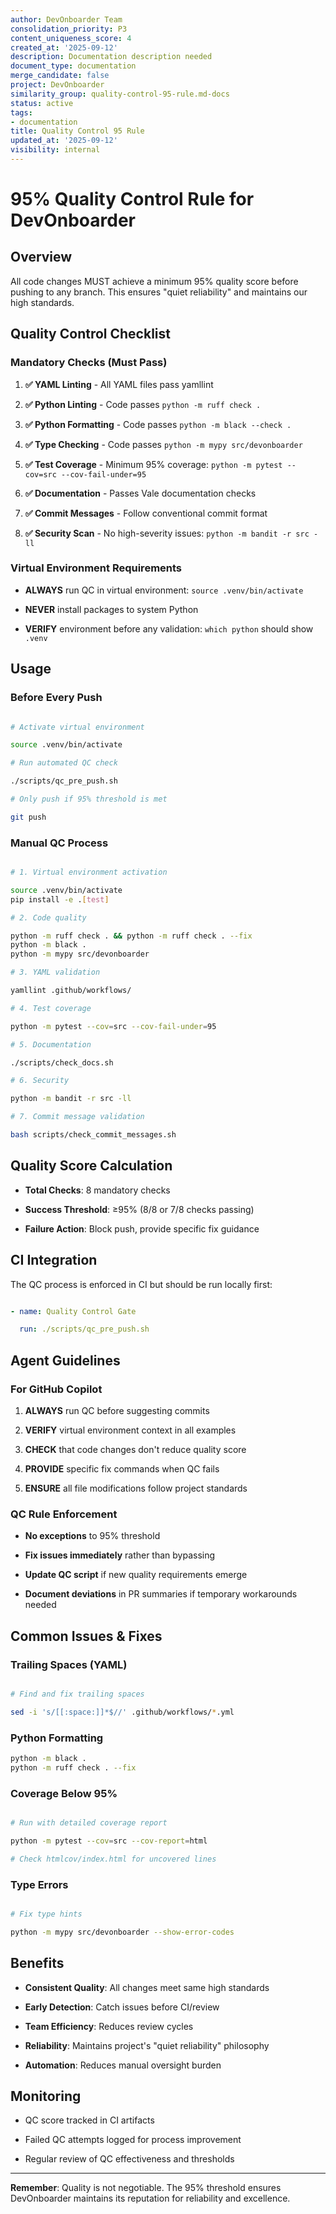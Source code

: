 ```yaml
---
author: DevOnboarder Team
consolidation_priority: P3
content_uniqueness_score: 4
created_at: '2025-09-12'
description: Documentation description needed
document_type: documentation
merge_candidate: false
project: DevOnboarder
similarity_group: quality-control-95-rule.md-docs
status: active
tags:
- documentation
title: Quality Control 95 Rule
updated_at: '2025-09-12'
visibility: internal
---
```


# 95% Quality Control Rule for DevOnboarder

## Overview

All code changes MUST achieve a minimum 95% quality score before pushing to any branch. This ensures "quiet reliability" and maintains our high standards.

## Quality Control Checklist

### Mandatory Checks (Must Pass)

1. **✅ YAML Linting** - All YAML files pass yamllint

2. **✅ Python Linting** - Code passes `python -m ruff check .`

3. **✅ Python Formatting** - Code passes `python -m black --check .`

4. **✅ Type Checking** - Code passes `python -m mypy src/devonboarder`

5. **✅ Test Coverage** - Minimum 95% coverage: `python -m pytest --cov=src --cov-fail-under=95`

6. **✅ Documentation** - Passes Vale documentation checks

7. **✅ Commit Messages** - Follow conventional commit format

8. **✅ Security Scan** - No high-severity issues: `python -m bandit -r src -ll`

### Virtual Environment Requirements

- **ALWAYS** run QC in virtual environment: `source .venv/bin/activate`

- **NEVER** install packages to system Python

- **VERIFY** environment before any validation: `which python` should show `.venv`

## Usage

### Before Every Push

```bash

# Activate virtual environment

source .venv/bin/activate

# Run automated QC check

./scripts/qc_pre_push.sh

# Only push if 95% threshold is met

git push

```

### Manual QC Process

```bash

# 1. Virtual environment activation

source .venv/bin/activate
pip install -e .[test]

# 2. Code quality

python -m ruff check . && python -m ruff check . --fix
python -m black .
python -m mypy src/devonboarder

# 3. YAML validation

yamllint .github/workflows/

# 4. Test coverage

python -m pytest --cov=src --cov-fail-under=95

# 5. Documentation

./scripts/check_docs.sh

# 6. Security

python -m bandit -r src -ll

# 7. Commit message validation

bash scripts/check_commit_messages.sh

```

## Quality Score Calculation

- **Total Checks**: 8 mandatory checks

- **Success Threshold**: ≥95% (8/8 or 7/8 checks passing)

- **Failure Action**: Block push, provide specific fix guidance

## CI Integration

The QC process is enforced in CI but should be run locally first:

```yaml

- name: Quality Control Gate

  run: ./scripts/qc_pre_push.sh

```

## Agent Guidelines

### For GitHub Copilot

1. **ALWAYS** run QC before suggesting commits

2. **VERIFY** virtual environment context in all examples

3. **CHECK** that code changes don't reduce quality score

4. **PROVIDE** specific fix commands when QC fails

5. **ENSURE** all file modifications follow project standards

### QC Rule Enforcement

- **No exceptions** to 95% threshold

- **Fix issues immediately** rather than bypassing

- **Update QC script** if new quality requirements emerge

- **Document deviations** in PR summaries if temporary workarounds needed

## Common Issues & Fixes

### Trailing Spaces (YAML)

```bash

# Find and fix trailing spaces

sed -i 's/[[:space:]]*$//' .github/workflows/*.yml

```

### Python Formatting

```bash
python -m black .
python -m ruff check . --fix

```

### Coverage Below 95%

```bash

# Run with detailed coverage report

python -m pytest --cov=src --cov-report=html

# Check htmlcov/index.html for uncovered lines

```

### Type Errors

```bash

# Fix type hints

python -m mypy src/devonboarder --show-error-codes

```

## Benefits

- **Consistent Quality**: All changes meet same high standards

- **Early Detection**: Catch issues before CI/review

- **Team Efficiency**: Reduces review cycles

- **Reliability**: Maintains project's "quiet reliability" philosophy

- **Automation**: Reduces manual oversight burden

## Monitoring

- QC score tracked in CI artifacts

- Failed QC attempts logged for process improvement

- Regular review of QC effectiveness and thresholds

---

**Remember**: Quality is not negotiable. The 95% threshold ensures DevOnboarder maintains its reputation for reliability and excellence.
